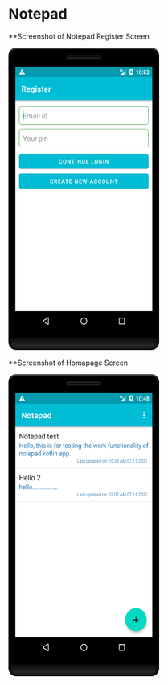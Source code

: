 # Notepad

**Screenshot of Notepad Register Screen

<img
     src="https://github.com/ChitranjanKumar78/Notepad/blob/master/app/src/main/res/drawable/Register%20Screen.png"
     width="300" 
     height="600">
     
**Screenshot of Homapage Screen

<img
     src="https://github.com/ChitranjanKumar78/Notepad/blob/master/app/src/main/res/drawable/Homepage%20Screen.png"
     width="300" 
     height="600">
